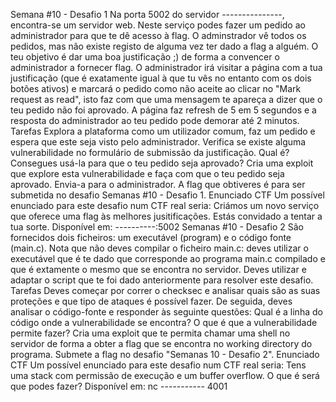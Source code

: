 Semana #10 - Desafio 1
Na porta 5002 do servidor ---------------, encontra-se um servidor web.
Neste serviço podes fazer um pedido ao administrador para que te dê acesso à flag. O adminstrador vê todos os pedidos, mas não existe
registo de alguma vez ter dado a flag a alguém. O teu objetivo é dar uma boa justificação ;) de forma a convencer o administrador a fornecer
flag.
O administrador irá visitar a página com a tua justificação (que é exatamente igual à que tu vês no entanto com os dois botões ativos) e
marcará o pedido como não aceite ao clicar no "Mark request as read", isto faz com que uma mensagem te apareça a dizer que o teu pedido
não foi aprovado. A página faz refresh de 5 em 5 segundos e a resposta do administrador ao teu pedido pode demorar até 2 minutos.
Tarefas
Explora a plataforma como um utilizador comum, faz um pedido e espera que este seja visto pelo administrador.
Verifica se existe alguma vulnerabilidade no formulário de submissão da justificação. Qual é? Consegues usá-la para que o teu pedido seja
aprovado?
Cria uma exploit que explore esta vulnerabilidade e faça com que o teu pedido seja aprovado. Envia-a para o administrador. A flag que
obtiveres é para ser submetida no desafio Semanas #10 - Desafio 1.
Enunciado CTF
Um possível enunciado para este desafio num CTF real seria:
Criámos um novo serviço que oferece uma flag às melhores jusitificações. Estás convidado a tentar a tua sorte. Disponível em: ----------:5002
Semanas #10 - Desafio 2
São fornecidos dois ficheiros: um executável (program) e o código fonte (main.c). Nota que não deves compilar o ficheiro main.c: deves utilizar
o executável que é te dado que corresponde ao programa main.c compilado e que é extamente o mesmo que se encontra no servidor.
Deves utilizar e adaptar o script que te foi dado anteriormente para resolver este desafio.
Tarefas
Deves começar por correr o checksec e analisar quais são as suas proteções e que tipo de ataques é possível fazer.
De seguida, deves analisar o código-fonte e responder às seguinte questões:
Qual é a linha do código onde a vulnerabilidade se encontra?
O que é que a vulnerabilidade permite fazer?
Cria uma exploit que te permita chamar uma shell no servidor de forma a obter a flag que se encontra no working directory do programa.
Submete a flag no desafio "Semanas 10 - Desafio 2".
Enunciado CTF
Um possível enunciado para este desafio num CTF real seria: Tens uma stack com permissão de execução e um buffer overflow. O que é será
que podes fazer? Disponível em: nc ----------- 4001
